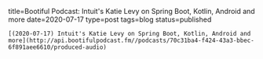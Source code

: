
title=Bootiful Podcast: Intuit's Katie Levy on Spring Boot, Kotlin, Android and more
date=2020-07-17
type=post
tags=blog
status=published
~~~~~~
[(2020-07-17) Intuit's Katie Levy on Spring Boot, Kotlin, Android and more](http://api.bootifulpodcast.fm//podcasts/70c31ba4-f424-43a3-bbec-6f891aee6610/produced-audio) 
            